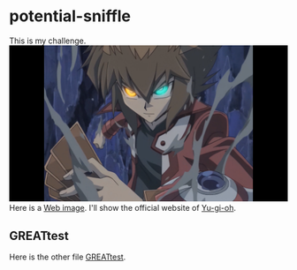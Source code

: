 # potential-sniffle
This is my challenge.
![](https://github.com/kagari0/potential-sniffle/blob/main/%E5%8D%81%E4%BB%A3.png)
Here is a [Web image](https://ss1.bdstatic.com/70cFvXSh_Q1YnxGkpoWK1HF6hhy/it/u=583031060,664297121&fm=26&gp=0.jpg).
I'll show the official website of [Yu-gi-oh](https://www.yugioh-card.com/).
## GREATtest
  Here is the other file [GREATtest](https://github.com/kagari0/potential-sniffle/blob/main/GREATtest.md).
  

